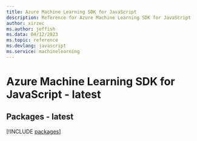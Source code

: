 ```yaml
---
title: Azure Machine Learning SDK for JavaScript
description: Reference for Azure Machine Learning SDK for JavaScript
author: xirzec
ms.author: jeffish
ms.data: 04/12/2023
ms.topic: reference
ms.devlang: javascript
ms.service: machinelearning
---
```

# Azure Machine Learning SDK for JavaScript - latest
## Packages - latest
[!INCLUDE [packages](machine-learning-index.md)]